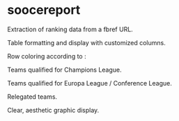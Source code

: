 # soocereport
Extraction of ranking data from a fbref URL.

Table formatting and display with customized columns.

Row coloring according to :

Teams qualified for Champions League.

Teams qualified for Europa League / Conference League.

Relegated teams.

Clear, aesthetic graphic display.
